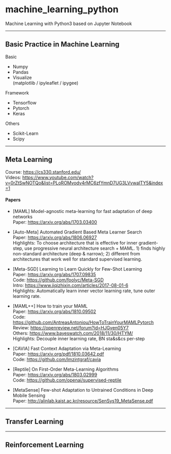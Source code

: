 # machine_learning_python
Machine Learning with Python3 based on Jupyter Notebook

---

## Basic Practice in Machine Learning
Basic
+ Numpy  
+ Pandas  
+ Visualize  
  (matplotlib / ipyleaflet / ipygee)  

Framework 
+ Tensorflow
+ Pytorch
+ Keras

Others
+ Scikit-Learn
+ Scipy

---

## Meta Learning
Course: https://cs330.stanford.edu/  
Videos: https://www.youtube.com/watch?v=0rZtSwNOTQo&list=PLoROMvodv4rMC6zfYmnD7UG3LVvwaITY5&index=1  

#### Papers  
+ [MAML] Model-agnostic meta-learning for fast adaptation of deep networks  
Paper: https://arxiv.org/abs/1703.03400  

+ [Auto-Meta] Automated Gradient Based Meta Learner Search  
Paper: https://arxiv.org/abs/1806.06927  
Highlights: To choose architecture that is effective for inner gradient-step, use progressive neural architecture search + MAML. 1) finds highly non-standard architecture (deep & narrow); 2) different from architectures that work well for standard supervised learning.  

+ [Meta-SGD] Learning to Learn Quickly for Few-Shot Learning  
Paper: https://arxiv.org/abs/1707.09835  
Code: https://github.com/foolyc/Meta-SGD  
Intro: https://www.jiqizhixin.com/articles/2017-08-01-6  
Highlights: Automatically learn inner vector learning rate, tune outer learning rate.  

+ [MAML++] How to train your MAML   
Paper: https://arxiv.org/abs/1810.09502   
Code: https://github.com/AntreasAntoniou/HowToTrainYourMAMLPytorch  
Review: https://openreview.net/forum?id=HJGven05Y7  
Others: https://www.bayeswatch.com/2018/11/30/HTYM/  
Highlights: Decouple inner learning rate, BN sta&s&cs per-step  

+ [CAVIA] Fast Context Adaptation via Meta-Learning  
Paper: https://arxiv.org/pdf/1810.03642.pdf  
Code: https://github.com/lmzintgraf/cavia  

+ [Reptile] On First-Order Meta-Learning Algorithms  
Paper: https://arxiv.org/abs/1803.02999  
Code: https://github.com/openai/supervised-reptile  

+ [MetaSense] Few-shot Adaptation to Untrained Conditions in Deep Mobile Sensing   
Paper: http://alinlab.kaist.ac.kr/resource/SenSys19_MetaSense.pdf  


---

## Transfer Learning


---

## Reinforcement Learning
